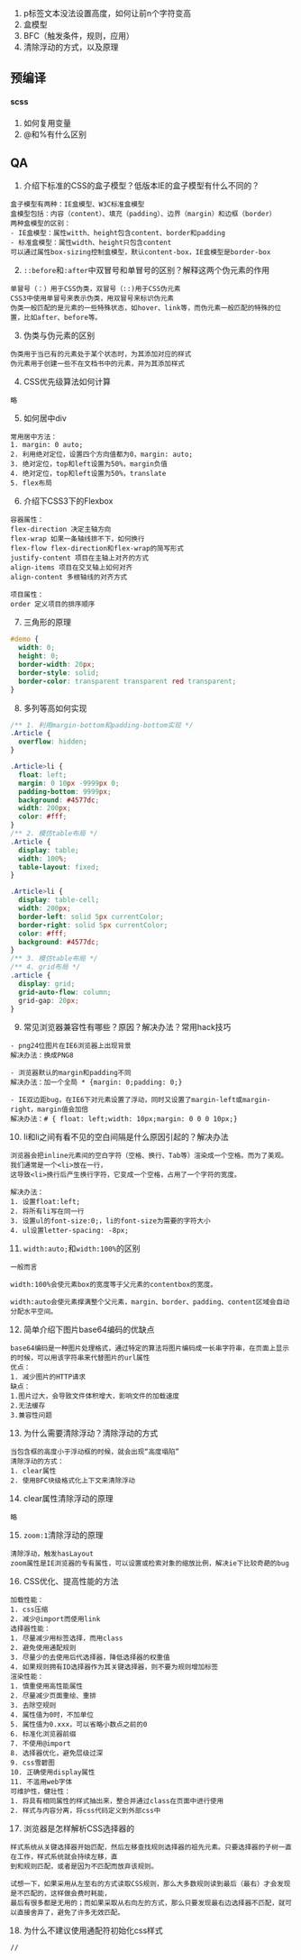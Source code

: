 1. p标签文本没法设置高度，如何让前n个字符变高
2. 盒模型
3. BFC（触发条件，规则，应用）
4. 清除浮动的方式，以及原理

## 预编译

#### scss

1. 如何复用变量
2. @和%有什么区别



## QA

1. 介绍下标准的CSS的盒子模型？低版本IE的盒子模型有什么不同的？

```
盒子模型有两种：IE盒模型、W3C标准盒模型
盒模型包括：内容（content）、填充（padding）、边界（margin）和边框（border）
两种盒模型的区别：
- IE盒模型：属性witth、height包含content、border和padding
- 标准盒模型：属性width、height只包含content
可以通过属性box-sizing控制盒模型，默认content-box，IE盒模型是border-box
```

2. `::before`和`:after`中双冒号和单冒号的区别？解释这两个伪元素的作用

```
单冒号（：）用于CSS伪类，双冒号（::)用于CSS伪元素
CSS3中使用单冒号来表示伪类，用双冒号来标识伪元素
伪类一般匹配的是元素的一些特殊状态，如hover、link等，而伪元素一般匹配的特殊的位置，比如after、before等。
```

3. 伪类与伪元素的区别

```
伪类用于当已有的元素处于某个状态时，为其添加对应的样式
伪元素用于创建一些不在文档书中的元素，并为其添加样式
```

4. CSS优先级算法如何计算

```
略
```

5. 如何居中div

```
常用居中方法：
1. margin: 0 auto;
2. 利用绝对定位，设置四个方向值都为0，margin: auto;
3. 绝对定位，top和left设置为50%，margin负值
4. 绝对定位，top和left设置为50%，translate
5. flex布局
```

6. 介绍下CSS3下的Flexbox

```
容器属性：
flex-direction 决定主轴方向
flex-wrap 如果一条轴线排不下，如何换行
flex-flow flex-direction和flex-wrap的简写形式
justify-content 项目在主轴上对齐的方式
align-items 项目在交叉轴上如何对齐
align-content 多根轴线的对齐方式

项目属性：
order 定义项目的排序顺序

```

7. 三角形的原理

```css
#demo {
  width: 0;
  height: 0;
  border-width: 20px;
  border-style: solid;
  border-color: transparent transparent red transparent;
}
```

8. 多列等高如何实现

```css
/** 1. 利用margin-bottom和padding-bottom实现 */
.Article {
  overflow: hidden;
}

.Article>li {
  float: left;
  margin: 0 10px -9999px 0;
  padding-bottom: 9999px;
  background: #4577dc;
  width: 200px;
  color: #fff;
}
/** 2. 模仿table布局 */
.Article {
  display: table;
  width: 100%;
  table-layout: fixed;
}

.Article>li {
  display: table-cell;
  width: 200px;
  border-left: solid 5px currentColor;
  border-right: solid 5px currentColor;
  color: #fff;
  background: #4577dc;
}
/** 3. 模仿table布局 */
/** 4. grid布局 */
.article {
  display: grid;
  grid-auto-flow: column;
  grid-gap: 20px;
}
```

9. 常见浏览器兼容性有哪些？原因？解决办法？常用hack技巧

```
- png24位图片在IE6浏览器上出现背景
解决办法：换成PNG8

- 浏览器默认的margin和padding不同
解决办法：加一个全局 * {margin: 0;padding: 0;}

- IE双边距bug，在IE6下对元素设置了浮动，同时又设置了margin-left或margin-right，margin值会加倍
解决办法：# { float: left;width: 10px;margin: 0 0 0 10px;}
```

10. li和li之间有看不见的空白间隔是什么原因引起的？解决办法

```
浏览器会把inline元素间的空白字符（空格、换行、Tab等）渲染成一个空格。而为了美观。我们通常是一个<li>放在一行，
这导致<li>换行后产生换行字符，它变成一个空格，占用了一个字符的宽度。

解决办法：
1. 设置float:left;
2. 将所有li写在同一行
3. 设置ul的font-size:0;，li的font-size为需要的字符大小
4. ul设置letter-spacing: -8px;
```

11. `width:auto;`和`width:100%`的区别

```
一般而言

width:100%会使元素box的宽度等于父元素的contentbox的宽度。

width:auto会使元素撑满整个父元素，margin、border、padding、content区域会自动分配水平空间。
```

12. 简单介绍下图片base64编码的优缺点

```
base64编码是一种图片处理格式，通过特定的算法将图片编码成一长串字符串，在页面上显示的时候，可以用该字符串来代替图片的url属性
优点：
1. 减少图片的HTTP请求
缺点：
1.图片过大，会导致文件体积增大，影响文件的加载速度
2.无法缓存
3.兼容性问题
```

13. 为什么需要清除浮动？清除浮动的方式

```
当包含框的高度小于浮动框的时候，就会出现“高度塌陷”
清除浮动的方式：
1. clear属性
2. 使用BFC块级格式化上下文来清除浮动
```

14. clear属性清除浮动的原理

```
略
```

15. `zoom:1`清除浮动的原理

```
清除浮动，触发hasLayout
zoom属性是IE浏览器的专有属性，可以设置或检索对象的缩放比例，解决ie下比较奇葩的bug
```

16. CSS优化、提高性能的方法

```
加载性能：
1. css压缩
2. 减少@import而使用link
选择器性能：
1. 尽量减少用标签选择，而用class
2. 避免使用通配规则
3. 尽量少的去使用后代选择器，降低选择器的权重值
4. 如果规则拥有ID选择器作为其关键选择器，则不要为规则增加标签
渲染性能：
1. 慎重使用高性能属性
2. 尽量减少页面重绘、重排
3. 去除空规则
4. 属性值为0时，不加单位
5. 属性值为0.xxx，可以省略小数点之前的0
6. 标准化浏览器前缀
7. 不使用@import
8. 选择器优化，避免层级过深
9. css雪碧图
10. 正确使用display属性
11. 不滥用web字体
可维护性，健壮性：
1. 将具有相同属性的样式抽出来，整合并通过class在页面中进行使用
2. 样式与内容分离，将css代码定义到外部css中
```

17. 浏览器是怎样解析CSS选择器的

```
样式系统从关键选择器开始匹配，然后左移查找规则选择器的祖先元素。只要选择器的子树一直在工作，样式系统就会持续左移，直
到和规则匹配，或者是因为不匹配而放弃该规则。

试想一下，如果采用从左至右的方式读取CSS规则，那么大多数规则读到最后（最右）才会发现是不匹配的，这样做会费时耗能，
最后有很多都是无用的；而如果采取从右向左的方式，那么只要发现最右边选择器不匹配，就可以直接舍弃了，避免了许多无效匹配。
```

18. 为什么不建议使用通配符初始化css样式

```
//
```

